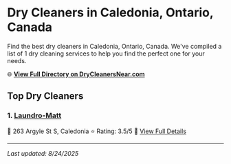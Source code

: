 # Dry Cleaners in Caledonia, Ontario, Canada

Find the best dry cleaners in Caledonia, Ontario, Canada. We've compiled a list of 1 dry cleaning services to help you find the perfect one for your needs.

🌐 **[View Full Directory on DryCleanersNear.com](https://drycleanersnear.com/city/Canada/Ontario/Caledonia)**

## Top Dry Cleaners

### 1. [Laundro-Matt](https://drycleanersnear.com/dryCleaner/689014d7913e4c7c8f7e9c7b/laundro-matt)
📍 263 Argyle St S, Caledonia
⭐ Rating: 3.5/5
🔗 [View Full Details](https://drycleanersnear.com/dryCleaner/689014d7913e4c7c8f7e9c7b/laundro-matt)


---

*Last updated: 8/24/2025*
